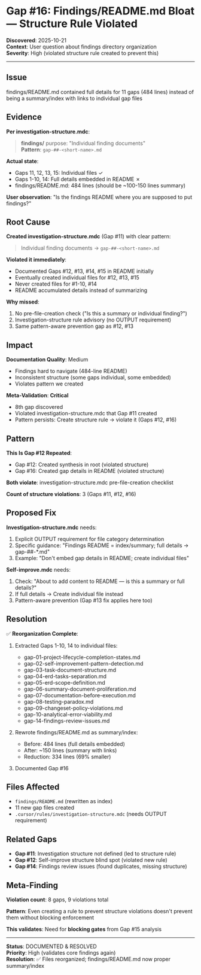# Gap #16: Findings/README.md Bloat — Structure Rule Violated

**Discovered**: 2025-10-21  
**Context**: User question about findings directory organization  
**Severity**: High (violated structure rule created to prevent this)

---

## Issue

findings/README.md contained full details for 11 gaps (484 lines) instead of being a summary/index with links to individual gap files

## Evidence

**Per investigation-structure.mdc**:
> **findings/** purpose: "Individual finding documents"  
> **Pattern**: `gap-##-<short-name>.md`

**Actual state**:
- Gaps 11, 12, 13, 15: Individual files ✓
- Gaps 1-10, 14: Full details embedded in README ✗
- findings/README.md: 484 lines (should be ~100-150 lines summary)

**User observation**: "Is the findings README where you are supposed to put findings?"

## Root Cause

**Created investigation-structure.mdc** (Gap #11) with clear pattern:
> Individual finding documents → `gap-##-<short-name>.md`

**Violated it immediately**:
- Documented Gaps #12, #13, #14, #15 in README initially
- Eventually created individual files for #12, #13, #15
- Never created files for #1-10, #14
- README accumulated details instead of summarizing

**Why missed**:
1. No pre-file-creation check ("Is this a summary or individual finding?")
2. Investigation-structure rule advisory (no OUTPUT requirement)
3. Same pattern-aware prevention gap as #12, #13

## Impact

**Documentation Quality**: Medium
- Findings hard to navigate (484-line README)
- Inconsistent structure (some gaps individual, some embedded)
- Violates pattern we created

**Meta-Validation**: **Critical**
- 8th gap discovered
- Violated investigation-structure.mdc that Gap #11 created
- Pattern persists: Create structure rule → violate it (Gaps #12, #16)

## Pattern

**This Is Gap #12 Repeated**:
- Gap #12: Created synthesis in root (violated structure)
- Gap #16: Created gap details in README (violated structure)

**Both violate**: investigation-structure.mdc pre-file-creation checklist

**Count of structure violations**: 3 (Gaps #11, #12, #16)

## Proposed Fix

**Investigation-structure.mdc** needs:
1. Explicit OUTPUT requirement for file category determination
2. Specific guidance: "Findings README = index/summary; full details → gap-##-*.md"
3. Example: "Don't embed gap details in README; create individual files"

**Self-improve.mdc** needs:
1. Check: "About to add content to README — is this a summary or full details?"
2. If full details → Create individual file instead
3. Pattern-aware prevention (Gap #13 fix applies here too)

## Resolution

✅ **Reorganization Complete**:
1. Extracted Gaps 1-10, 14 to individual files:
   - gap-01-project-lifecycle-completion-states.md
   - gap-02-self-improvement-pattern-detection.md
   - gap-03-task-document-structure.md
   - gap-04-erd-tasks-separation.md
   - gap-05-erd-scope-definition.md
   - gap-06-summary-document-proliferation.md
   - gap-07-documentation-before-execution.md
   - gap-08-testing-paradox.md
   - gap-09-changeset-policy-violations.md
   - gap-10-analytical-error-viability.md
   - gap-14-findings-review-issues.md

2. Rewrote findings/README.md as summary/index:
   - Before: 484 lines (full details embedded)
   - After: ~150 lines (summary with links)
   - Reduction: 334 lines (69% smaller)

3. Documented Gap #16

## Files Affected

- `findings/README.md` (rewritten as index)
- 11 new gap files created
- `.cursor/rules/investigation-structure.mdc` (needs OUTPUT requirement)

## Related Gaps

- **Gap #11**: Investigation structure not defined (led to structure rule)
- **Gap #12**: Self-improve structure blind spot (violated new rule)
- **Gap #14**: Findings review issues (found duplicates, missing structure)

## Meta-Finding

**Violation count**: 8 gaps, 9 violations total

**Pattern**: Even creating a rule to prevent structure violations doesn't prevent them without blocking enforcement

**This validates**: Need for **blocking gates** from Gap #15 analysis

---

**Status**: DOCUMENTED & RESOLVED  
**Priority**: High (validates core findings again)  
**Resolution**: ✅ Files reorganized; findings/README.md now proper summary/index

